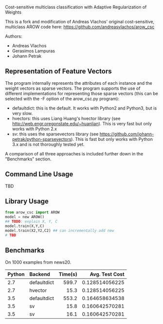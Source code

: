 Cost-sensitive multiclass classification with Adaptive Regularization of Weights

This is a fork and modification of Andreas Vlachos' original cost-sensitive, multiclass AROW code here: https://github.com/andreasvlachos/arow_csc

Authors:
* Andreas Vlachos
* Gerasimos Lampuras
* Johann Petrak

## Representation of Feature Vectors

The program internally represents the attributes of each instance and
the weight vectors as sparse vectors. The program supports the use
of different implementations for representing those sparse vectors
(this can be selected with the -F option of the arow_csc.py program):

* defaultdict: this is the default. It works with Python2 and Python3, but
  is very slow.
* hvectors: this uses Liang Huang's hvector library (see http://web.engr.oregonstate.edu/~huanlian).
  This is very fast but only works with Python 2.x
* sv: this uses the sparsevectors library (see https://github.com/johann-petrak/python-sparsevectors).
  This is fast but only works with Python 3.x and is not thoroughly tested yet.

A comparison of all three approaches is included further down in the "Benchmarks" section.

## Command Line Usage

TBD

## Library Usage

```python
from arow_csc import AROW
model = new AROW()
## TODO: explain X, Y, C
model.train(X,Y,C)
model.train(X2,Y2,C2) ## can incrementally add new
# TBD
```

## Benchmarks

On 1000 examples from news20.

| Python | Backend     | Time(s) | Avg. Test Cost |
| :----- | :------     | ------: | ------------:  |
| 2.7    | defaultdict | 599.7   | 0.128514056225 |
| 2.7    | hvector     | 15.3    | 0.128514056225 |
| 3.5    | defaultdict | 553.2   | 0.164658634538 |
| 3.5    | sv          | 15.8    | 0.160642570281 |
| 3.5    | sv          | 16.1    | 0.160642570281 |
